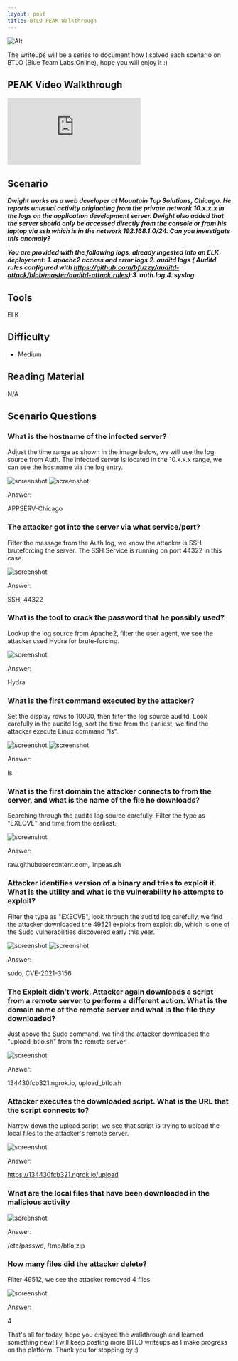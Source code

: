 ```yaml
---
layout: post
title: BTLO PEAK Walkthrough
---
```

![Alt](https://bohansec.com/assets/PEAK/cover.png "Security Blue Team")

The writeups will be a series to document how I solved each scenario on BTLO (Blue Team Labs Online), hope you will enjoy it :)

## PEAK Video Walkthrough 

<div class="youtube-wrapper">
    <iframe 
            src="https://www.youtube.com/embed/vGdN4RW6DWY"
            frameborder="0"
            allow="autoplay; encrypted-media"
            allowfullscreen></iframe>
</div>


## Scenario

***Dwight works as a web developer at Mountain Top Solutions, Chicago. He reports unusual activity originating from the private network 10.x.x.x in the logs on the application development server. Dwight also added that the server should only be accessed directly from the console or from his laptop via ssh which is in the network 192.168.1.0/24. Can you investigate this anomaly?***

***You are provided with the following logs, already ingested into an ELK deployment:***
***1. apache2 access and error logs***
***2. auditd logs ( Auditd rules configured with https://github.com/bfuzzy/auditd-attack/blob/master/auditd-attack.rules)***
***3. auth.log***
***4. syslog***

## Tools
ELK

## Difficulty
- Medium 

## Reading Material
N/A

## Scenario Questions

### What is the hostname of the infected server?
Adjust the time range as shown in the image below, we will use the log source from Auth. The infected server is located in the 10.x.x.x range, we can see the hostname via the log entry.

![screenshot](https://bohansec.com/assets/PEAK/1.PNG "screenshot")
![screenshot](https://bohansec.com/assets/PEAK/2.PNG "screenshot")

Answer:

APPSERV-Chicago

### The attacker got into the server via what service/port?
Filter the message from the Auth log, we know the attacker is SSH bruteforcing the server. The SSH Service is running on port 44322 in this case.

![screenshot](https://bohansec.com/assets/PEAK/3.PNG "screenshot")

Answer:

SSH, 44322

### What is the tool to crack the password that he possibly used?
Lookup the log source from Apache2, filter the user agent, we see the attacker used Hydra for brute-forcing. 

![screenshot](https://bohansec.com/assets/PEAK/4.PNG "screenshot")

Answer:

Hydra

### What is the first command executed by the attacker? 
Set the display rows to 10000, then filter the log source auditd. Look carefully in the auditd log, sort the time from the earliest, we find the attacker execute Linux command "ls".

![screenshot](https://bohansec.com/assets/PEAK/5.PNG "screenshot")
![screenshot](https://bohansec.com/assets/PEAK/6.PNG "screenshot")

Answer:

ls

### What is the first domain the attacker connects to from the server, and what is the name of the file he downloads?
Searching through the auditd log source carefully. Filter the type as "EXECVE" and time from the earliest. 

![screenshot](https://bohansec.com/assets/PEAK/7.PNG "screenshot")

Answer:

raw.githubusercontent.com, linpeas.sh

### Attacker identifies version of a binary and tries to exploit it. What is the utility and what is the vulnerability he attempts to exploit? 
Filter the type as "EXECVE", look through the auditd log carefully, we find the attacker downloaded the 49521 exploits from exploit db, which is one of the Sudo vulnerabilities discovered early this year. 

![screenshot](https://bohansec.com/assets/PEAK/8.PNG "screenshot")
![screenshot](https://bohansec.com/assets/PEAK/9.PNG "screenshot")

Answer:

sudo, CVE-2021-3156

### The Exploit didn’t work. Attacker again downloads a script from a remote server to perform a different action. What is the domain name of the remote server and what is the file they downloaded?
Just above the Sudo command, we find the attacker downloaded the "upload_btlo.sh" from the remote server.

![screenshot](https://bohansec.com/assets/PEAK/10.PNG "screenshot")

Answer: 

134430fcb321.ngrok.io, upload_btlo.sh

### Attacker executes the downloaded script. What is the URL that the script connects to?
Narrow down the upload script, we see that script is trying to upload the local files to the attacker's remote server.

![screenshot](https://bohansec.com/assets/PEAK/11.PNG "screenshot")

Answer: 

https://134430fcb321.ngrok.io/upload

### What are the local files that have been downloaded in the malicious activity

![screenshot](https://bohansec.com/assets/PEAK/11.PNG "screenshot")

Answer:

/etc/passwd, /tmp/btlo.zip

### How many files did the attacker delete?
Filter 49512, we see the attacker removed 4 files.

![screenshot](https://bohansec.com/assets/PEAK/12.PNG "screenshot")

Answer:

4

That's all for today, hope you enjoyed the walkthrough and learned something new! I will keep posting more BTLO writeups as I make progress on the platform. Thank you for stopping by :) 




